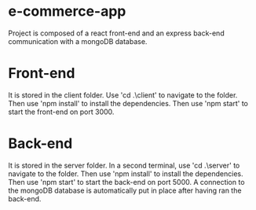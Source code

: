 # e-commerce-app
Project is composed of a react front-end and an express back-end communication with a mongoDB database.
# Front-end
It is stored in the client folder. Use 'cd .\client\' to navigate to the folder. Then use 'npm install' to install the dependencies. Then use 'npm start' to start the front-end on port 3000.
# Back-end
It is stored in the server folder. In a second terminal, use 'cd .\server\' to navigate to the folder. Then use 'npm install' to install the dependencies. Then use 'npm start' to start the back-end on port 5000. A connection to the mongoDB database is automatically put in place after having ran the back-end.
